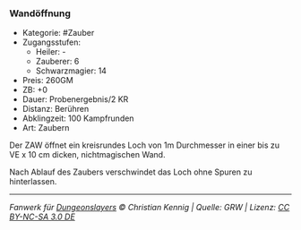 ### Wandöffnung

- Kategorie: #Zauber
- Zugangsstufen:
  - Heiler: -
  - Zauberer: 6
  - Schwarzmagier: 14
- Preis: 260GM
- ZB: +0
- Dauer: Probenergebnis/2 KR
- Distanz: Berühren
- Abklingzeit: 100 Kampfrunden
- Art: Zaubern

Der ZAW öffnet ein kreisrundes Loch von 1m Durchmesser in einer bis zu VE x 10 cm dicken, nichtmagischen Wand.

Nach Ablauf des Zaubers verschwindet das Loch ohne Spuren zu hinterlassen.

---

_Fanwerk für [Dungeonslayers](https://www.dungeonslayers.net/) © Christian Kennig | Quelle: GRW | Lizenz: [CC BY-NC-SA 3.0 DE](https://creativecommons.org/licenses/by-nc-sa/3.0/de/)_
